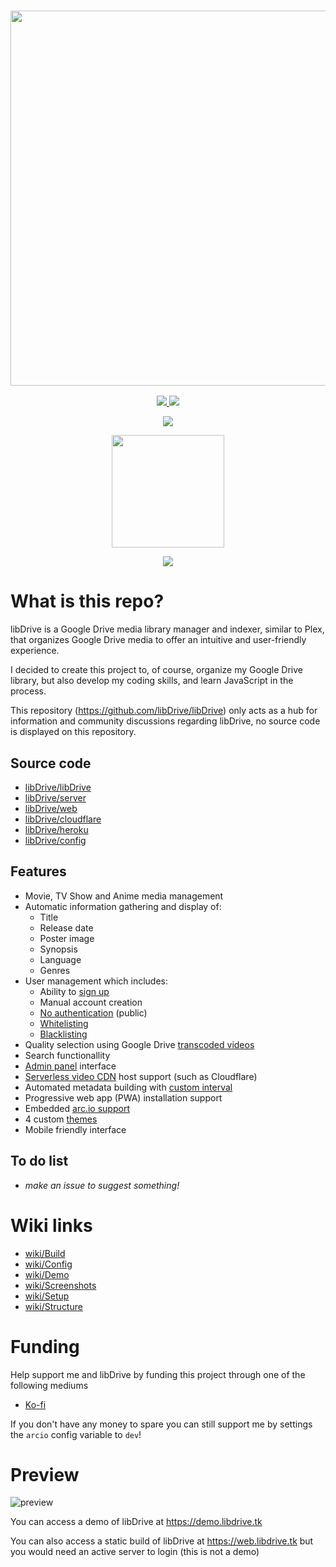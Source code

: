 <a href="#">
  <h3 align="center">
    <img src="https://i.ibb.co/HVB5Dw1/lib-Drive-Header.png" width="600px" />
  </h3>
</a>

<p align="center">
  <a href="https://github.com/libDrive/libDrive/releases">
    <img src="https://img.shields.io/github/downloads/libDrive/libDrive/total?color=%234197fe&style=for-the-badge" />
  </a>
  <a href="https://github.com/libDrive/libDrive/releases/latest">
    <img src="https://img.shields.io/github/v/release/libDrive/libDrive?color=%234197fe&style=for-the-badge" />
  </a>
</p>

<p align="center">
  <a href="https://heroku.com/deploy?template=https://github.com/libDrive/heroku">
    <img src="https://www.herokucdn.com/deploy/button.svg" />
  </a>
</p>

<p align="center">
  <a href="https://eliasbenb.cf">
    <img src="https://i.ibb.co/rmDXnnk/Magnet-Magnet-prod.png" width="180" />
  </a>
</p>

<p align="center">
  <a href="https://t.me/libdrive_news">
    <img src="https://cdn0.iconfinder.com/data/icons/social-network-24/512/Telegram-64.png" />
  </a>
</p>

# What is this repo?

libDrive is a Google Drive media library manager and indexer, similar to Plex, that organizes Google Drive media to offer an intuitive and user-friendly experience.

I decided to create this project to, of course, organize my Google Drive library, but also develop my coding skills, and learn JavaScript in the process.

This repository (<https://github.com/libDrive/libDrive>) only acts as a hub for information and community discussions regarding libDrive, no source code is displayed on this repository.

## Source code

- [libDrive/libDrive](https://github.com/libDrive/libDrive)
- [libDrive/server](https://github.com/libDrive/server)
- [libDrive/web](https://github.com/libDrive/web)
- [libDrive/cloudflare](https://github.com/libDrive/cloudflare)
- [libDrive/heroku](https://github.com/libDrive/heroku)
- [libDrive/config](https://github.com/libDrive/config)

## Features

- Movie, TV Show and Anime media management
- Automatic information gathering and display of:
  - Title
  - Release date
  - Poster image
  - Synopsis
  - Language
  - Genres
- User management which includes:
  - Ability to [sign up](https://github.com/libDrive/libDrive/wiki/Config#signup)
  - Manual account creation
  - [No authentication](https://github.com/libDrive/libDrive/wiki/Config#auth) (public)
  - [Whitelisting](https://github.com/libDrive/libDrive/wiki/Config#category_list)
  - [Blacklisting](https://github.com/libDrive/libDrive/wiki/Config#account_list)
- Quality selection using Google Drive [transcoded videos](https://github.com/libDrive/libDrive/wiki/Config#transcoded)
- Search functionallity
- [Admin panel](https://github.com/libDrive/libDrive/wiki/Screenshots#settings-page) interface
- [Serverless video CDN](https://github.com/libDrive/libDrive/wiki/Setup#prerequisites) host support (such as Cloudflare)
- Automated metadata building with [custom interval](https://github.com/libDrive/libDrive/wiki/Config#build_interval)
- Progressive web app (PWA) installation support
- Embedded [arc.io support](https://github.com/libDrive/libDrive/wiki/Config#arcio-optional)
- 4 custom [themes](https://github.com/libDrive/libDrive/wiki/Screenshots#themes)
- Mobile friendly interface

## To do list

- *make an issue to suggest something!*

# Wiki links

- [wiki/Build](https://github.com/libDrive/libDrive/wiki/Build) 
- [wiki/Config](https://github.com/libDrive/libDrive/wiki/Config)
- [wiki/Demo](https://github.com/libDrive/libDrive/wiki/Demo)
- [wiki/Screenshots](https://github.com/libDrive/libDrive/wiki/Screenshots)
- [wiki/Setup](https://github.com/libDrive/libDrive/wiki/Setup)
- [wiki/Structure](https://github.com/libDrive/libDrive/wiki/Structure)

# Funding

Help support me and libDrive by funding this project through one of the following mediums

- [Ko-fi](https://ko-fi.com/eliasbenb)

If you don't have any money to spare you can still support me by settings the `arcio` config variable to `dev`!

# Preview

![preview](https://user-images.githubusercontent.com/54410649/118400463-c4403000-b672-11eb-94a9-e9ad8cd1c3c3.png)

You can access a demo of libDrive at <https://demo.libdrive.tk>

You can also access a static build of libDrive at <https://web.libdrive.tk> but you would need an active server to login (this is not a demo)

